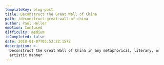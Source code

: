 ```yaml
---
templateKey: blog-post
title: Deconstruct the Great Wall of China
path: /deconstruct-great-wall-of-china
author: Paul Heller
emotion: Confused
difficulty: medium
isCompleted: false
date: 2018-01-07T05:53:22.157Z
description: >-
  Deconstruct the Great Wall of China in any metaphorical, literary, or other
  artistic manner
---
```



